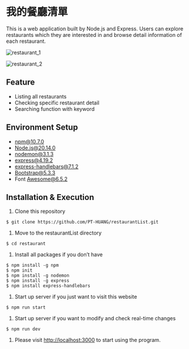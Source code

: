 # 我的餐廳清單

This is a web application built by Node.js and Express. Users can explore restaurants which they are interested in and browse detail information of each restaurant. 

![restaurant_1](https://github.com/PT-HUANG/restaurantList/assets/125849885/33521440-c559-4437-969c-b67ef2bf71ed)

![restaurant_2](https://github.com/PT-HUANG/restaurantList/assets/125849885/0970aed0-9a12-4c2f-9492-f081c88af6ab)


## Feature

- Listing all restaurants
- Checking specific restaurant detail
- Searching function with keyword

## Environment Setup

- npm@10.7.0
- Node.js@20.14.0
- nodemon@3.1.3
- express@4.19.2
- express-handlebars@7.1.2
- Bootstrap@5.3.3
- Font Awesome@6.5.2

## Installation & Execution

1. Clone this repository

```
$ git clone https://github.com/PT-HUANG/restaurantList.git
```

1. Move to the restaurantList directory

```
$ cd restaurant
```

1. Install all packages if you don’t have

```
$ npm install -g npm
$ npm init
$ npm install -g nodemon
$ npm install -g express
$ npm install express-handlebars
```

1. Start up server if you just want to visit this website

```
$ npm run start
```

1. Start up server if you want to modify and check real-time changes

```
$ npm run dev
```

1. Please visit [http://localhost:3000](http://localhost:3000/) to start using the program.
